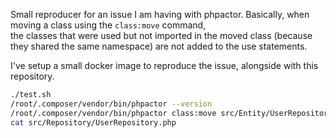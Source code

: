 Small reproducer for an issue I am having with phpactor. Basically, when moving a class using the `class:move` command,  
the classes that were used but not imported in the moved class (because they shared the same namespace) are not added to the use statements.

I've setup a small docker image to reproduce the issue, alongside with this repository.

```bash
./test.sh
/root/.composer/vendor/bin/phpactor --version
/root/.composer/vendor/bin/phpactor class:move src/Entity/UserRepository.php src/Repository/UserRepository.php
cat src/Repository/UserRepository.php
```
